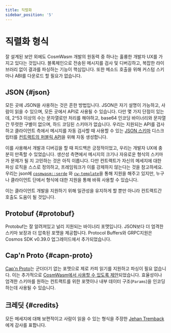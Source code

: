 ```yaml
---
title: 직렬화
sidebar_position: '5'
---
```


# 직렬화 형식

잘 설계된 보안 외에도 CosmWasm 개발의 원동력 중 하나는 훌륭한 개발자 UX를 가지고 있다는 것입니다. 블록체인으로 전송된 메시지를 검사 및 디버깅하고, 복잡한 라이브러리 없이 결과를 파싱하는 기능이 핵심입니다. 또한 메소드 호출을 위해 커스텀 스키마나 ABI를 다운로드 할 필요가 없습니다.

## JSON {#json}

모든 곳에 JSON을 사용하는 것은 흔한 방법입니다. JSON은 자기 설명이 가능하고, 사람이 읽을 수 있으며, 모든 곳에서 API로 사용될 수 있습니다. 다만 몇 가지 단점이 있는데, 2^53 이상의 수는 문자열로만 처리를 해야하고, base64 인코딩 바이너리와 문자열 간 뚜렷한 구별이 없으며, 하드 코딩된 스키마가 없습니다. 우리는 지원되는 API를 검사하고 클라이언트 측에서 메시지를 자동 검사할 때 사용할 수 있는 [JSON 스키마](https://json-schema.org/) 디스크립터를 [컨트랙트의 퍼블릭 API](https://github.com/CosmWasm/cw-examples/tree/main/contracts/escrow/schema)을 위해 자동 생성합니다.

이를 사용해서 개발과 디버깅을 할 때 피드백은 긍정적이었고, 우리는 개발자 UX에 충분히 만족할 수 있었습니다. 생산성 측면에서 메시지의 크기나 자유로운 형식의 스키마가 문제가 될 지 고민하는 것은 아직 이릅니다. 다만 컨트랙트가 자신의 메세지에 대한 파싱 로직을 스스로 정의하고, 프레임워크가 이를 강제하지 않는다는 것을 참고하세요. 우리는 json에 [`cosmwasm::serde`](https://github.com/CosmWasm/serde-json-wasm) 와 [`cw-template`](https://github.com/CosmWasm/cw-template)을 통해 지원을 해주고 있지만, 누구나 클라이언트 단에서 형식에 대한 지원을 통해 바꿔 사용할 수 있습니다.

이는 클라이언트 개발을 지원하기 위해 일관성을 유지하게 할 뿐만 아니라 컨트랙트간 호출도 도움이 될 것입니다.

## Protobuf {#protobuf}

Protobuf는 잘 알려져있고 널리 지원되는 바이너리 포맷입니다. JSON보다 더 엄격한 스키마 보장과 더 압축된 포맷을 제공합니다. Protocol Buffers와 GRPC지원은 Cosmos SDK v0.39.0 업그레이드에서 추가되었습니다.

## Cap'n Proto {#capn-proto}

[Cap'n Proto](https://capnproto.org/)는 군더더기 없는 포맷으로 제로 카피 읽기를 지원하고 파싱이 필요 없습니다. 이는 추가적으로 [CosmWasm에서 사용할 수 있도록 제안](https://github.com/CosmWasm/cosmwasm/issues/78)되었습니다. 효율성이나 엄격한 스키마를 원하는 컨트랙트를 위한 포맷이나 내부 데이터 구조(`Params`)을 인코딩하는데 사용될 수 있습니다.

## 크레딧 {#credits}

모든 메세지에 대해 보편적이고 사람이 읽을 수 있는 형식을 주장한 [Jehan Tremback](https://github.com/jtremback)에게 감사를 표합니다.
